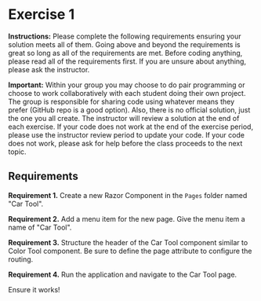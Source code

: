 # Exercise 1

**Instructions:** Please complete the following requirements ensuring your solution meets all of them. Going above and beyond the requirements is great so long as all of the requirements are met. Before coding anything, please read all of the requirements first. If you are unsure about anything, please ask the instructor.

**Important:** Within your group you may choose to do pair programming or choose to work collaboratively with each student doing their own project. The group is responsible for sharing code using whatever means they prefer (GitHub repo is a good option). Also, there is no official solution, just the one you all create. The instructor will review a solution at the end of each exercise. If your code does not work at the end of the exercise period, please use the instructor review period to update your code. If your code does not work, please ask for help before the class proceeds to the next topic.

## Requirements

**Requirement 1.** Create a new Razor Component in the `Pages` folder named "Car Tool".

**Requirement 2.** Add a menu item for the new page. Give the menu item a name of "Car Tool".

**Requirement 3.** Structure the header of the Car Tool component similar to Color Tool component. Be sure to define the page attribute to configure the routing.

**Requirement 4.** Run the application and navigate to the Car Tool page.

Ensure it works!